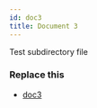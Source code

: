 ```yaml
---
id: doc3
title: Document 3
---
```


Test subdirectory file

### Replace this

- [doc3](subdir/doc3.md)
